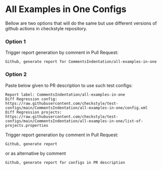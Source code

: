 # All Examples in One Configs

Bellow are two options that will do the same but use different versions
of github actions in checkstyle repository.


### Option 1
Trigger report generation by comment in Pull Request:
```
Github, generate report for CommentsIndentation/all-examples-in-one
```

### Option 2

Paste below given to PR description to use such test configs:
```
Report label: CommentsIndentation/all-examples-in-one
Diff Regression config: https://raw.githubusercontent.com/checkstyle/test-configs/main/CommentsIndentation/all-examples-in-one/config.xml
Diff Regression projects: https://raw.githubusercontent.com/checkstyle/test-configs/main/CommentsIndentation/all-examples-in-one/list-of-projects.properties
```

Trigger report generation by comment in Pull Request:
```
Github, generate report
```
or as alternative by comment
```
Github, generate report for configs in PR description
```
